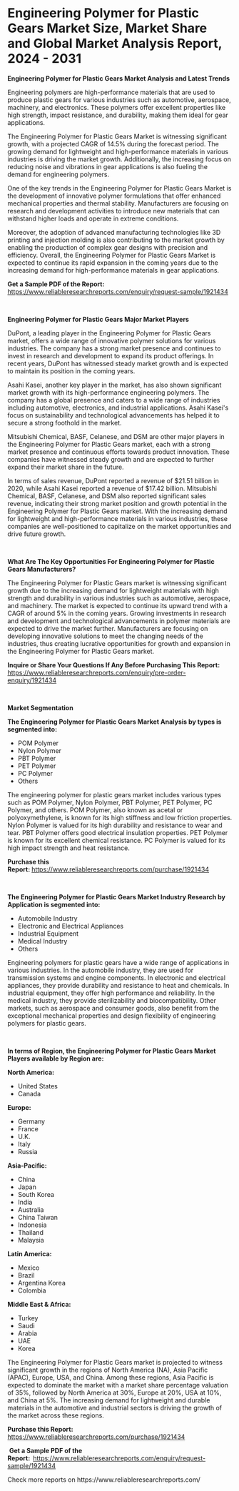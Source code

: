 <p><h1>Engineering Polymer for Plastic Gears Market Size, Market Share and Global Market Analysis Report, 2024 - 2031</h1></p><p><strong>Engineering Polymer for Plastic Gears Market Analysis and Latest Trends</strong></p>
<p><p>Engineering polymers are high-performance materials that are used to produce plastic gears for various industries such as automotive, aerospace, machinery, and electronics. These polymers offer excellent properties like high strength, impact resistance, and durability, making them ideal for gear applications.</p><p>The Engineering Polymer for Plastic Gears Market is witnessing significant growth, with a projected CAGR of 14.5% during the forecast period. The growing demand for lightweight and high-performance materials in various industries is driving the market growth. Additionally, the increasing focus on reducing noise and vibrations in gear applications is also fueling the demand for engineering polymers.</p><p>One of the key trends in the Engineering Polymer for Plastic Gears Market is the development of innovative polymer formulations that offer enhanced mechanical properties and thermal stability. Manufacturers are focusing on research and development activities to introduce new materials that can withstand higher loads and operate in extreme conditions.</p><p>Moreover, the adoption of advanced manufacturing technologies like 3D printing and injection molding is also contributing to the market growth by enabling the production of complex gear designs with precision and efficiency. Overall, the Engineering Polymer for Plastic Gears Market is expected to continue its rapid expansion in the coming years due to the increasing demand for high-performance materials in gear applications.</p></p>
<p><strong>Get a Sample PDF of the Report:&nbsp;</strong> <a href="https://www.reliableresearchreports.com/enquiry/request-sample/1921434">https://www.reliableresearchreports.com/enquiry/request-sample/1921434</a></p>
<p>&nbsp;</p>
<p><strong>Engineering Polymer for Plastic Gears Major Market Players</strong></p>
<p><p>DuPont, a leading player in the Engineering Polymer for Plastic Gears market, offers a wide range of innovative polymer solutions for various industries. The company has a strong market presence and continues to invest in research and development to expand its product offerings. In recent years, DuPont has witnessed steady market growth and is expected to maintain its position in the coming years.</p><p>Asahi Kasei, another key player in the market, has also shown significant market growth with its high-performance engineering polymers. The company has a global presence and caters to a wide range of industries including automotive, electronics, and industrial applications. Asahi Kasei's focus on sustainability and technological advancements has helped it to secure a strong foothold in the market.</p><p>Mitsubishi Chemical, BASF, Celanese, and DSM are other major players in the Engineering Polymer for Plastic Gears market, each with a strong market presence and continuous efforts towards product innovation. These companies have witnessed steady growth and are expected to further expand their market share in the future.</p><p>In terms of sales revenue, DuPont reported a revenue of $21.51 billion in 2020, while Asahi Kasei reported a revenue of $17.42 billion. Mitsubishi Chemical, BASF, Celanese, and DSM also reported significant sales revenue, indicating their strong market position and growth potential in the Engineering Polymer for Plastic Gears market. With the increasing demand for lightweight and high-performance materials in various industries, these companies are well-positioned to capitalize on the market opportunities and drive future growth.</p></p>
<p>&nbsp;</p>
<p><strong>What Are The Key Opportunities For Engineering Polymer for Plastic Gears Manufacturers?</strong></p>
<p><p>The Engineering Polymer for Plastic Gears market is witnessing significant growth due to the increasing demand for lightweight materials with high strength and durability in various industries such as automotive, aerospace, and machinery. The market is expected to continue its upward trend with a CAGR of around 5% in the coming years. Growing investments in research and development and technological advancements in polymer materials are expected to drive the market further. Manufacturers are focusing on developing innovative solutions to meet the changing needs of the industries, thus creating lucrative opportunities for growth and expansion in the Engineering Polymer for Plastic Gears market.</p></p>
<p><strong>Inquire or Share Your Questions If Any Before Purchasing This Report:</strong> <a href="https://www.reliableresearchreports.com/enquiry/pre-order-enquiry/1921434">https://www.reliableresearchreports.com/enquiry/pre-order-enquiry/1921434</a></p>
<p>&nbsp;</p>
<p><strong>Market Segmentation</strong></p>
<p><strong>The Engineering Polymer for Plastic Gears Market Analysis by types is segmented into:</strong></p>
<p><ul><li>POM Polymer</li><li>Nylon Polymer</li><li>PBT Polymer</li><li>PET Polymer</li><li>PC Polymer</li><li>Others</li></ul></p>
<p><p>The engineering polymer for plastic gears market includes various types such as POM Polymer, Nylon Polymer, PBT Polymer, PET Polymer, PC Polymer, and others. POM Polymer, also known as acetal or polyoxymethylene, is known for its high stiffness and low friction properties. Nylon Polymer is valued for its high durability and resistance to wear and tear. PBT Polymer offers good electrical insulation properties. PET Polymer is known for its excellent chemical resistance. PC Polymer is valued for its high impact strength and heat resistance.</p></p>
<p><strong>Purchase this Report:&nbsp;</strong><a href="https://www.reliableresearchreports.com/purchase/1921434">https://www.reliableresearchreports.com/purchase/1921434</a></p>
<p>&nbsp;</p>
<p><strong>The Engineering Polymer for Plastic Gears Market Industry Research by Application is segmented into:</strong></p>
<p><ul><li>Automobile Industry</li><li>Electronic and Electrical Appliances</li><li>Industrial Equipment</li><li>Medical Industry</li><li>Others</li></ul></p>
<p><p>Engineering polymers for plastic gears have a wide range of applications in various industries. In the automobile industry, they are used for transmission systems and engine components. In electronic and electrical appliances, they provide durability and resistance to heat and chemicals. In industrial equipment, they offer high performance and reliability. In the medical industry, they provide sterilizability and biocompatibility. Other markets, such as aerospace and consumer goods, also benefit from the exceptional mechanical properties and design flexibility of engineering polymers for plastic gears.</p></p>
<p>&nbsp;</p>
<p><strong>In terms of Region, the Engineering Polymer for Plastic Gears Market Players available by Region are:</strong></p>
<p>
    <p> <strong> North America: </strong>
        <ul>
            <li>United States</li>
            <li>Canada</li>
        </ul>
        </p> 
    <p> <strong> Europe: </strong>
        <ul>
            <li>Germany</li>
            <li>France</li>
            <li>U.K.</li>
            <li>Italy</li>
            <li>Russia</li>
        </ul>
        </p> 
    <p> <strong> Asia-Pacific: </strong>
        <ul>
            <li>China</li>
            <li>Japan</li>
            <li>South Korea</li>
            <li>India</li>
            <li>Australia</li>
            <li>China Taiwan</li>
            <li>Indonesia</li>
            <li>Thailand</li>
            <li>Malaysia</li>
        </ul>
        </p> 
    <p> <strong> Latin America: </strong>
        <ul>
            <li>Mexico</li>
            <li>Brazil</li>
            <li>Argentina Korea</li>
            <li>Colombia</li>
        </ul>
        </p> 
    <p> <strong> Middle East & Africa: </strong>
        <ul>
            <li>Turkey</li>
            <li>Saudi</li>
            <li>Arabia</li>
            <li>UAE</li>
            <li>Korea</li>
        </ul>
    </p>
    </p>
<p><p>The Engineering Polymer for Plastic Gears market is projected to witness significant growth in the regions of North America (NA), Asia Pacific (APAC), Europe, USA, and China. Among these regions, Asia Pacific is expected to dominate the market with a market share percentage valuation of 35%, followed by North America at 30%, Europe at 20%, USA at 10%, and China at 5%. The increasing demand for lightweight and durable materials in the automotive and industrial sectors is driving the growth of the market across these regions.</p></p>
<p><strong>Purchase this Report: </strong><a href="https://www.reliableresearchreports.com/purchase/1921434">https://www.reliableresearchreports.com/purchase/1921434</a></p>
<p>&nbsp;<strong>Get a Sample PDF of the Report:&nbsp;&nbsp;</strong><a href="https://www.reliableresearchreports.com/enquiry/request-sample/1921434">https://www.reliableresearchreports.com/enquiry/request-sample/1921434</a></p>
<p><strong></strong></p>
<p>Check more reports on https://www.reliableresearchreports.com/</p>
